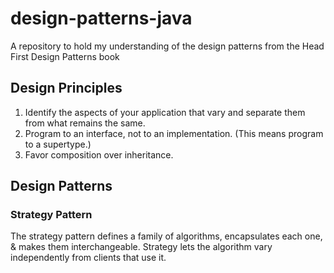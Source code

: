 # design-patterns-java

A repository to hold my understanding of the design patterns from the Head First Design Patterns book

## Design Principles

1. Identify the aspects of your application that vary and separate them from what remains the same.
2. Program to an interface, not to an implementation. (This means program to a supertype.)
3. Favor composition over inheritance.

## Design Patterns

### Strategy Pattern

The strategy pattern defines a family of algorithms, encapsulates each one, & makes them interchangeable.
Strategy lets the algorithm vary independently from clients that use it.

